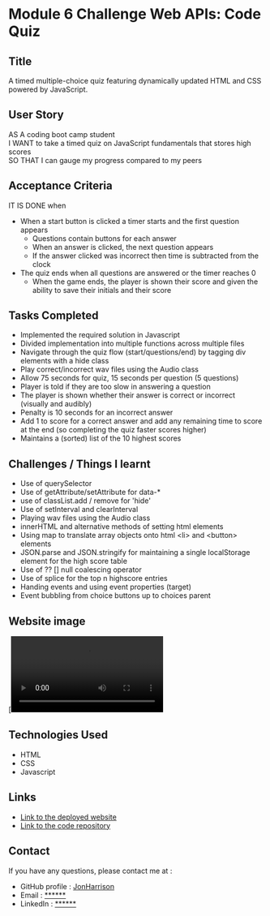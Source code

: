 # Module 6 Challenge Web APIs: Code Quiz

## Title

A timed multiple-choice quiz featuring dynamically updated HTML and CSS powered by JavaScript.

## User Story

AS A coding boot camp student<br>
I WANT to take a timed quiz on JavaScript fundamentals that stores high scores<br>
SO THAT I can gauge my progress compared to my peers<br>

## Acceptance Criteria

IT IS DONE when 

  * When a start button is clicked a timer starts and the first question appears
    * Questions contain buttons for each answer
    * When an answer is clicked, the next question appears
    * If the answer clicked was incorrect then time is subtracted from the clock
  * The quiz ends when all questions are answered or the timer reaches 0
    * When the game ends, the player is shown their score and given the ability to save their initials and their score
  
## Tasks Completed

* Implemented the required solution in Javascript
* Divided implementation into multiple functions across multiple files
* Navigate through the quiz flow (start/questions/end) by tagging div elements with a hide class
* Play correct/incorrect wav files using the Audio class
* Allow 75 seconds for quiz, 15 seconds per question (5 questions)
* Player is told if they are too slow in answering a question
* The player is shown whether their answer is correct or incorrect (visually and audibly)
* Penalty is 10 seconds for an incorrect answer
* Add 1 to score for a correct answer and add any remaining time to score at the end (so completing the quiz faster scores higher)
* Maintains a (sorted) list of the 10 highest scores

## Challenges / Things I learnt

* Use of querySelector
* Use of getAttribute/setAttribute for data-*
* use of classList.add / remove for 'hide'
* Use of setInterval and clearInterval
* Playing wav files using the Audio class
* innerHTML and alternative methods of setting html elements
* Using map to translate array objects onto html \<li\> and \<button\> elements
* JSON.parse and JSON.stringify for maintaining a single localStorage element for the high score table
* Use of ?? [] null coalescing operator
* Use of splice for the top n highscore entries
* Handing events and using event properties (target)
* Event bubbling from choice buttons up to choices parent

## Website image

[![Watch the video](https://user-images.githubusercontent.com/1043077/205376283-b5bfc4f1-ac5c-4cf3-97bd-9f479b3209c7.mp4)

## Technologies Used

- HTML
- CSS
- Javascript

## Links

* [Link to the deployed website](https://jonharrison.github.io/code-quiz/)
* [Link to the code repository](https://github.com/JonHarrison/code-quiz)

## Contact

If you have any questions, please contact me at :

* GitHub profile : [JonHarrison](https://github.com/JonHarrison)
* Email : [******]()
* LinkedIn : [******]()
